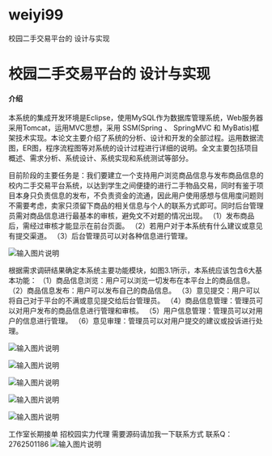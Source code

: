 # weiyi99
校园二手交易平台的 设计与实现

# 校园二手交易平台的 设计与实现

#### 介绍
本系统的集成开发环境是Eclipse，使用MySQL作为数据库管理系统，Web服务器采用Tomcat，运用MVC思想，采用 SSM(Spring 、 SpringMVC 和 MyBatis)框架技术实现。本论文主要介绍了系统的分析、设计和开发的全部过程。运用数据流图，ER图，程序流程图等对系统的设计过程进行详细的说明。全文主要包括项目概述、需求分析、系统设计、系统实现和系统测试等部分。

目前阶段的主要任务是：我们要建立一个支持用户浏览商品信息与发布商品信息的校内二手交易平台系统，以达到学生之间便捷的进行二手物品交易，同时有鉴于项目本身只负责信息的发布，不负责资金的流通，因此用户使用感想与信用度问题则不需要考虑，卖家只须留下商品的相关信息与个人的联系方式即可。同时后台管理员需对商品信息进行最基本的审核，避免文不对题的情况出现。
（1）发布商品后，需经过审核才能显示在前台页面。
（2）若用户对于本系统有什么建议或意见有提交渠道。
（3）后台管理员可以对各种信息进行管理。

![输入图片说明](https://images.gitee.com/uploads/images/2020/1204/000536_456058af_4865385.png "屏幕截图.png")

根据需求调研结果确定本系统主要功能模块，如图3.1所示，本系统应该包含6大基本功能：
（1）商品信息浏览：用户可以浏览一切发布在本平台上的商品信息。
（2）商品信息发布：用户可以发布自己的商品信息。
（3）意见提交：用户可以将自己对于平台的不满或意见提交给后台管理员。
（4）商品信息管理：管理员可以对用户发布的商品信息进行管理和审核。
（5）用户信息管理：管理员可以对用户的信息进行管理。
（6）意见审理：管理员可以对用户提交的建议或投诉进行处理。

![输入图片说明](https://images.gitee.com/uploads/images/2020/1204/000553_d8a58d31_4865385.png "屏幕截图.png")

![输入图片说明](https://images.gitee.com/uploads/images/2020/1204/000603_f0c17e99_4865385.png "屏幕截图.png")

![输入图片说明](https://images.gitee.com/uploads/images/2020/1204/000610_767ec6c5_4865385.png "屏幕截图.png")

![输入图片说明](https://images.gitee.com/uploads/images/2020/1204/000617_5504a162_4865385.png "屏幕截图.png")

![输入图片说明](https://images.gitee.com/uploads/images/2020/1204/000621_1ba29b5d_4865385.png "屏幕截图.png")


工作室长期接单 招校园实力代理
需要源码请加我一下联系方式
联系Q：2762501186
![输入图片说明](https://images.gitee.com/uploads/images/2020/1119/003728_cd598bb9_4865385.jpeg "微信.jpg")
